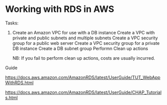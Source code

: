 # Working with RDS in AWS

Tasks:

1. Create an Amazon VPC for use with a DB instance
    Create a VPC with private and public subnets and multiple subnets
    Create a VPC security group for a public web server
    Create a VPC security group for a private DB instance
    Create a DB subnet group
    Performn Clean up actions


    NB: If you fail to perform clean up actions, costs are usually incurred.




Guide

https://docs.aws.amazon.com/AmazonRDS/latest/UserGuide/TUT_WebAppWithRDS.html

https://docs.aws.amazon.com/AmazonRDS/latest/UserGuide/CHAP_Tutorials.html
